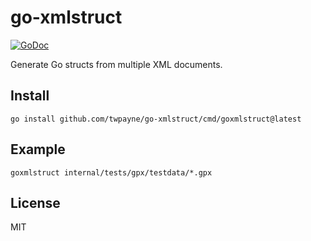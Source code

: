 # go-xmlstruct

[![GoDoc](https://godoc.org/github.com/twpayne/go-jsonstruct?status.svg)](https://godoc.org/github.com/twpayne/go-jsonstruct)

Generate Go structs from multiple XML documents.

## Install

    go install github.com/twpayne/go-xmlstruct/cmd/goxmlstruct@latest
    
## Example

    goxmlstruct internal/tests/gpx/testdata/*.gpx

## License

MIT